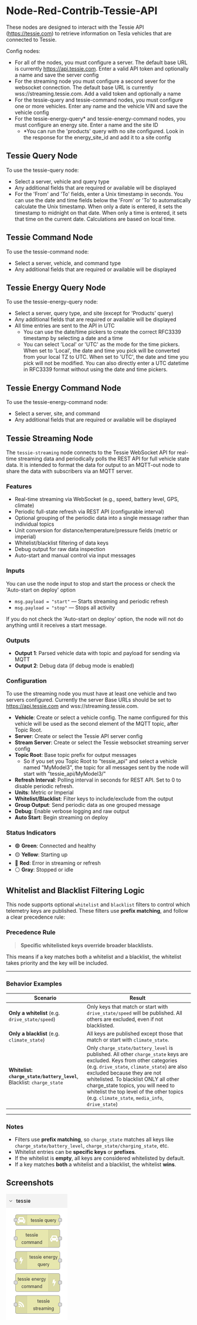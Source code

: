 # Node-Red-Contrib-Tessie-API

These nodes are designed to interact with the Tessie API (https://tessie.com) to retrieve information on Tesla vehicles that are connected to Tessie.  

Config nodes:

- For all of the nodes, you must configure a server.  The default base URL is currently https://api.tessie.com.  Enter a valid API token and optionally a name and save the server config
- For the streaming node you must configure a second sever for the websocket connection.  The default base URL is currently wss://streaming.tessie.com.  Add a valid token and optionally a name
- For the tessie-query and tessie-command nodes, you must configure one or more vehicles.  Enter any name and the vehicle VIN and save the vehicle config
- For the tessie-energy-query* and tessie-energy-command nodes, you must configure an energy site.  Enter a name and the site ID
  - *You can run the 'products' query with no site configured.  Look in the response for the energy_site_id and add it to a site config

## Tessie Query Node
To use the tessie-query node:

- Select a server, vehicle and query type
- Any additional fields that are required or available will be displayed
- For the 'From' and 'To' fields, enter a Unix timestamp in seconds.  You can use the date and time fields below the 'From' or 'To' to automatically calculate the Unix timestamp.  When only a date is entered, it sets the timestamp to midnight on that date.  When only a time is entered, it sets that time on the current date.  Calculations are based on local time.

## Tessie Command Node
To use the tessie-command node:
- Select a server, vehicle, and command type
- Any additional fields that are required or available will be displayed

## Tessie Energy Query Node
To use the tessie-energy-query node:
- Select a server, query type, and site (except for 'Products' query)
- Any additional fields that are required or available will be displayed
- All time entries are sent to the API in UTC
  - You can use the date/time pickers to create the correct RFC3339 timestamp by selecting a date and a time
  - You can select 'Local' or 'UTC' as the mode for the time pickers.  When set to 'Local', the date and time you pick will be converted from your local TZ to UTC.  When set to 'UTC', the date and time you pick will not be modified.  You can also directly enter a UTC datetime in RFC3339 format without using the date and time pickers.

## Tessie Energy Command Node
To use the tessie-energy-command node:
 - Select a server, site, and command
 - Any additional fields that are required or available will be displayed

## Tessie Streaming Node
The `tessie-streaming` node connects to the Tessie WebSocket API for real-time streaming data and periodically polls the REST API for full vehicle state data.  It is intended to format the data for output to an MQTT-out node to share the data with subscribers via an MQTT server.

### Features

- Real-time streaming via WebSocket (e.g., speed, battery level, GPS, climate)
- Periodic full-state refresh via REST API (configurable interval)
- Optional grouping of the periodic data into a single message rather than individual topics
- Unit conversion for distance/temperature/pressure fields (metric or imperial)
- Whitelist/blacklist filtering of data keys
- Debug output for raw data inspection
- Auto-start and manual control via input messages

### Inputs

You can use the node input to stop and start the process or check the 'Auto-start on deploy' option
- `msg.payload = "start"` — Starts streaming and periodic refresh
- `msg.payload = "stop"` — Stops all activity

If you do not check the 'Auto-start on deploy' option, the node will not do anything until it receives a start message.

### Outputs

- **Output 1**: Parsed vehicle data with topic and payload for sending via MQTT
- **Output 2**: Debug data (if debug mode is enabled)

### Configuration

To use the streaming node you must have at least one vehicle and two servers configured.  Currently the server Base URLs should be set to https://api.tessie.com and wss://streaming.tessie.com.
- **Vehicle**: Create or select a vehicle config.  The name configured for this vehicle will be used as the second element of the MQTT topic, after Topic Root.
- **Server**: Create or select the Tessie API server config
- **Stream Server**: Create or select the Tessie websocket streaming server config
- **Topic Root**: Base topic prefix for output messages
  - So if you set you Topic Root to "tessie_api" and select a vehicle named "MyModel3", the topic for all messages sent by the node will start with "tessie_api/MyModel3/"
- **Refresh Interval**: Polling interval in seconds for REST API.  Set to 0 to disable periodic refresh.
- **Units**: Metric or Imperial
- **Whitelist/Blacklist**: Filter keys to include/exclude from the output
- **Group Output**: Send periodic data as one grouped message
- **Debug**: Enable verbose logging and raw output
- **Auto Start**: Begin streaming on deploy

### Status Indicators

- 🟢 **Green**: Connected and healthy
- 🟡 **Yellow**: Starting up
- 🔴 **Red**: Error in streaming or refresh
- ⚪ **Gray**: Stopped or idle

## Whitelist and Blacklist Filtering Logic

This node supports optional `whitelist` and `blacklist` filters to control which telemetry keys are published. These filters use **prefix matching**, and follow a clear precedence rule:

### Precedence Rule
> **Specific whitelisted keys override broader blacklists.**

This means if a key matches both a whitelist and a blacklist, the whitelist takes priority and the key will be included.

---

### Behavior Examples

| Scenario | Result |
|----------|--------|
| **Only a whitelist** (e.g. `drive_state/speed`) | Only keys that match or start with `drive_state/speed` will be published. All others are excluded, even if not blacklisted. |
| **Only a blacklist** (e.g. `climate_state`) | All keys are published except those that match or start with `climate_state`. |
| **Whitelist: `charge_state/battery_level`**, Blacklist: `charge_state` | Only `charge_state/battery_level` is published. All other `charge_state` keys are excluded. Keys from other categories (e.g. `drive_state`, `climate_state`) are also excluded because they are not whitelisted. To blacklist ONLY all other charge_state topics, you will need to whitelist the top level of the other topics (e.g. `climate_state`, `media_info`, `drive_state`)|

---

### Notes
- Filters use **prefix matching**, so `charge_state` matches all keys like `charge_state/battery_level`, `charge_state/charging_state`, etc.
- Whitelist entries can be **specific keys** or **prefixes**.
- If the whitelist is **empty**, all keys are considered whitelisted by default.
- If a key matches **both** a whitelist and a blacklist, the whitelist **wins**.


## Screenshots

![tessie nodes](images/tessie-nodes.png)
